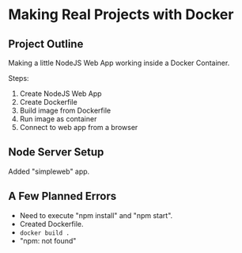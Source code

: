 # Making Real Projects with Docker

## Project Outline

Making a little NodeJS Web App working inside a Docker Container.

Steps: 
1. Create NodeJS Web App
2. Create Dockerfile
3. Build image from Dockerfile
4. Run image as container
5. Connect to web app from a browser

## Node Server Setup

Added "simpleweb" app.

## A Few Planned Errors

* Need to execute "npm install" and "npm start".
* Created Dockerfile.
* `docker build .`
* "npm: not found"
